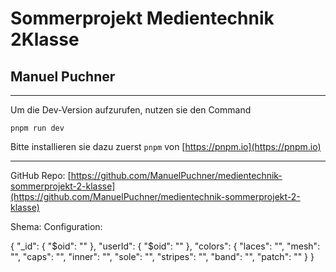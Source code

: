 # Sommerprojekt Medientechnik 2Klasse
## Manuel Puchner
---

Um die Dev-Version aufzurufen, nutzen sie den Command
```
pnpm run dev
```
Bitte installieren sie dazu zuerst ``pnpm`` von [https://pnpm.io](https://pnpm.io)

---
GitHub Repo:
[https://github.com/ManuelPuchner/medientechnik-sommerprojekt-2-klasse](https://github.com/ManuelPuchner/medientechnik-sommerprojekt-2-klasse)



Shema:
Configuration:

{
  "_id": {
    "$oid": ""
  },
  "userId": {
    "$oid": ""
  },
  "colors": {
    "laces": "",
    "mesh": "",
    "caps": "",
    "inner": "",
    "sole": "",
    "stripes": "",
    "band": "",
    "patch": ""
  }
}